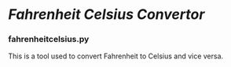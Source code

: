 # ***Fahrenheit Celsius Convertor***
### fahrenheitcelsius.py
This is a tool used to convert Fahrenheit to Celsius and vice versa.
